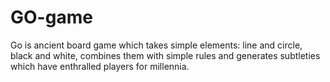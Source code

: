 # GO-game
Go is ancient board game which takes simple elements: line and circle, black and white, combines them with simple rules and generates subtleties which have enthralled players for millennia. 
